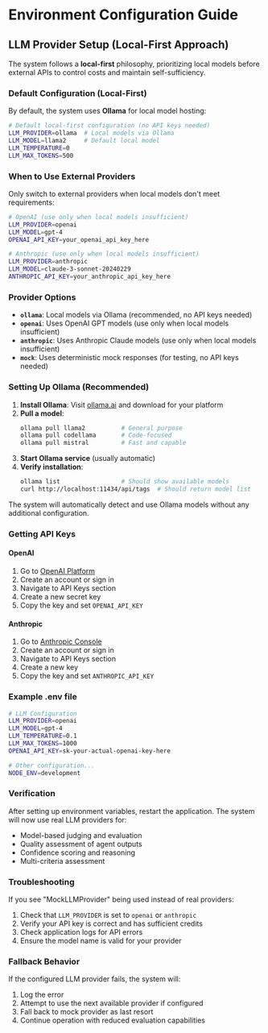 # Environment Configuration Guide

## LLM Provider Setup (Local-First Approach)

The system follows a **local-first** philosophy, prioritizing local models before external APIs to control costs and maintain self-sufficiency.

### Default Configuration (Local-First)

By default, the system uses **Ollama** for local model hosting:

```bash
# Default local-first configuration (no API keys needed)
LLM_PROVIDER=ollama  # Local models via Ollama
LLM_MODEL=llama2     # Default local model
LLM_TEMPERATURE=0
LLM_MAX_TOKENS=500
```

### When to Use External Providers

Only switch to external providers when local models don't meet requirements:

```bash
# OpenAI (use only when local models insufficient)
LLM_PROVIDER=openai
LLM_MODEL=gpt-4
OPENAI_API_KEY=your_openai_api_key_here

# Anthropic (use only when local models insufficient)
LLM_PROVIDER=anthropic
LLM_MODEL=claude-3-sonnet-20240229
ANTHROPIC_API_KEY=your_anthropic_api_key_here
```

### Provider Options

- **`ollama`**: Local models via Ollama (recommended, no API keys needed)
- **`openai`**: Uses OpenAI GPT models (use only when local models insufficient)
- **`anthropic`**: Uses Anthropic Claude models (use only when local models insufficient)
- **`mock`**: Uses deterministic mock responses (for testing, no API keys needed)

### Setting Up Ollama (Recommended)

1. **Install Ollama**: Visit [ollama.ai](https://ollama.ai) and download for your platform
2. **Pull a model**:
   ```bash
   ollama pull llama2          # General purpose
   ollama pull codellama       # Code-focused
   ollama pull mistral         # Fast and capable
   ```
3. **Start Ollama service** (usually automatic)
4. **Verify installation**:
   ```bash
   ollama list                 # Should show available models
   curl http://localhost:11434/api/tags  # Should return model list
   ```

The system will automatically detect and use Ollama models without any additional configuration.

### Getting API Keys

#### OpenAI

1. Go to [OpenAI Platform](https://platform.openai.com/)
2. Create an account or sign in
3. Navigate to API Keys section
4. Create a new secret key
5. Copy the key and set `OPENAI_API_KEY`

#### Anthropic

1. Go to [Anthropic Console](https://console.anthropic.com/)
2. Create an account or sign in
3. Navigate to API Keys section
4. Create a new key
5. Copy the key and set `ANTHROPIC_API_KEY`

### Example .env file

```bash
# LLM Configuration
LLM_PROVIDER=openai
LLM_MODEL=gpt-4
LLM_TEMPERATURE=0.1
LLM_MAX_TOKENS=1000
OPENAI_API_KEY=sk-your-actual-openai-key-here

# Other configuration...
NODE_ENV=development
```

### Verification

After setting up environment variables, restart the application. The system will now use real LLM providers for:

- Model-based judging and evaluation
- Quality assessment of agent outputs
- Confidence scoring and reasoning
- Multi-criteria assessment

### Troubleshooting

If you see "MockLLMProvider" being used instead of real providers:

1. Check that `LLM_PROVIDER` is set to `openai` or `anthropic`
2. Verify your API key is correct and has sufficient credits
3. Check application logs for API errors
4. Ensure the model name is valid for your provider

### Fallback Behavior

If the configured LLM provider fails, the system will:

1. Log the error
2. Attempt to use the next available provider if configured
3. Fall back to mock provider as last resort
4. Continue operation with reduced evaluation capabilities
